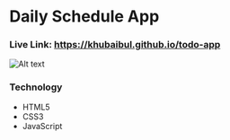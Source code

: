 # Daily Schedule App

### Live Link: https://khubaibul.github.io/todo-app

![Alt text](images/project-preview.jpg)

### Technology

- HTML5
- CSS3
- JavaScript
